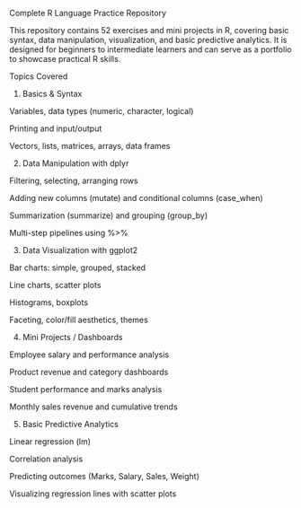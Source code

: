 Complete R Language Practice Repository

This repository contains 52 exercises and mini projects in R, covering basic syntax, data manipulation, visualization, and basic predictive analytics. It is designed for beginners to intermediate learners and can serve as a portfolio to showcase practical R skills.

Topics Covered
1. Basics & Syntax

Variables, data types (numeric, character, logical)

Printing and input/output

Vectors, lists, matrices, arrays, data frames

2. Data Manipulation with dplyr

Filtering, selecting, arranging rows

Adding new columns (mutate) and conditional columns (case_when)

Summarization (summarize) and grouping (group_by)

Multi-step pipelines using %>%

3. Data Visualization with ggplot2

Bar charts: simple, grouped, stacked

Line charts, scatter plots

Histograms, boxplots

Faceting, color/fill aesthetics, themes

4. Mini Projects / Dashboards

Employee salary and performance analysis

Product revenue and category dashboards

Student performance and marks analysis

Monthly sales revenue and cumulative trends

5. Basic Predictive Analytics

Linear regression (lm)

Correlation analysis

Predicting outcomes (Marks, Salary, Sales, Weight)

Visualizing regression lines with scatter plots

